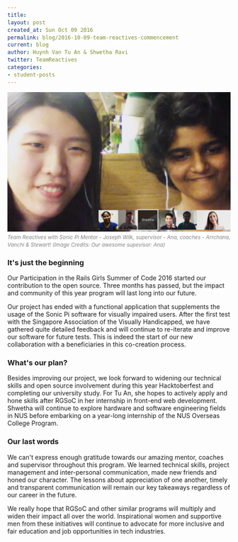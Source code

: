 ```yaml
---
title: 
layout: post
created_at: Sun Oct 09 2016
permalink: blog/2016-10-09-team-reactives-commencement
current: blog
author: Huynh Van Tu An & Shwetha Ravi
twitter: TeamReactives
categories:
- student-posts
---
```


![Team Reactives](/img/blog/2016/Team_Reactives.jpg)<font color="grey"><small><i>Team Reactives with Sonic Pi Mentor - Joseph Wilk, supervisor - Ana, coaches - Arrchana, Vanchi & Stewart! (Image Credits: Our awesome supevisor: Ana)</i></small></font>

### It's just the beginning

Our Participation in the Rails Girls Summer of Code 2016 started our contribution to the open source. Three months has passed, but the impact and community of this year program will last long into our future. 

Our project has ended with a functional application that supplements the usage of the Sonic Pi software for visually impaired users. After the first test with the Singapore Association of the Visually Handicapped, we have gathered quite detailed feedback and will continue to re-iterate and improve our software for future tests. This is indeed the start of our new collaboration with a beneficiaries in this co-creation process. 

### What's our plan?

Besides improving our project, we look forward to widening our technical skills and open source involvement during this year Hacktoberfest and completing our university study. For Tu An, she hopes to actively apply and hone skills after RGSoC in her internship in front-end web development. Shwetha will continue to explore hardware and software engineering fields in NUS before embarking on a year-long internship of the NUS Overseas College Program. 

### Our last words

We can't express enough gratitude towards our amazing mentor, coaches and supervisor throughout this program. We learned technical skills, project management and inter-personal communication, made new friends and honed our character. The lessons about appreciation of one another, timely and transparent communication will remain our key takeaways regardless of our career in the future. 

We really hope that RGSoC and other similar programs will multiply and widen their impact all over the world. Inspirational women and supportive men from these initiatives will continue to advocate for more inclusive and fair education and job opportunities in tech industries.